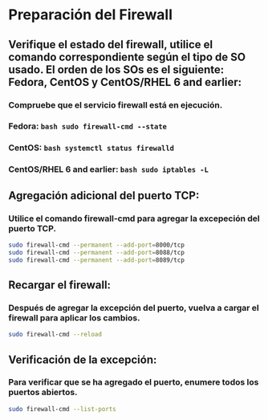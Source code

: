 # Preparación del Firewall

## Verifique el estado del firewall, utilice el comando correspondiente según el tipo de SO usado. El orden de los SOs es el siguiente: Fedora, CentOS y CentOS/RHEL 6 and earlier:
### Compruebe que el servicio firewall está en ejecución.

### Fedora: ```bash sudo firewall-cmd --state ```
### CentOS: ```bash systemctl status firewalld ```
### CentOS/RHEL 6 and earlier: ```bash sudo iptables -L ```

## Agregación adicional del puerto TCP:
### Utilice el comando firewall-cmd para agregar la excepeción del puerto TCP.

```bash
sudo firewall-cmd --permanent --add-port=8000/tcp
sudo firewall-cmd --permanent --add-port=8088/tcp
sudo firewall-cmd --permanent --add-port=8089/tcp
```
## Recargar el firewall:
### Después de agregar la excepción del puerto, vuelva a cargar el firewall para aplicar los cambios.

```bash
sudo firewall-cmd --reload
```

## Verificación de la excepción:
### Para verificar que se ha agregado el puerto, enumere todos los puertos abiertos.

```bash
sudo firewall-cmd --list-ports
```

